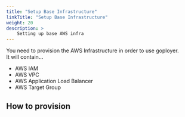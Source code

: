 ```yaml
---
title: "Setup Base Infrastructure"
linkTitle: "Setup Base Infrastructure"
weight: 20
description: >
    Setting up base AWS infra
---
```



You need to provision the AWS Infrastructure in order to use goployer. <br>
It will contain...
* AWS IAM
* AWS VPC
* AWS Application Load Balancer
* AWS Target Group


## How to provision
